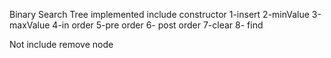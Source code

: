 Binary Search Tree implemented
include
  constructor 
  1-insert
  2-minValue
  3-maxValue
  4-in order
  5-pre order
  6- post order
  7-clear
  8- find

Not include 
    remove node
